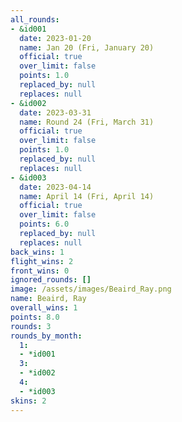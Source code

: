 ```yaml
---
all_rounds:
- &id001
  date: 2023-01-20
  name: Jan 20 (Fri, January 20)
  official: true
  over_limit: false
  points: 1.0
  replaced_by: null
  replaces: null
- &id002
  date: 2023-03-31
  name: Round 24 (Fri, March 31)
  official: true
  over_limit: false
  points: 1.0
  replaced_by: null
  replaces: null
- &id003
  date: 2023-04-14
  name: April 14 (Fri, April 14)
  official: true
  over_limit: false
  points: 6.0
  replaced_by: null
  replaces: null
back_wins: 1
flight_wins: 2
front_wins: 0
ignored_rounds: []
image: /assets/images/Beaird_Ray.png
name: Beaird, Ray
overall_wins: 1
points: 8.0
rounds: 3
rounds_by_month:
  1:
  - *id001
  3:
  - *id002
  4:
  - *id003
skins: 2
---
```

